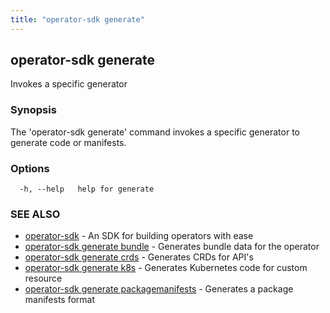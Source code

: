 ```yaml
---
title: "operator-sdk generate"
---
```

## operator-sdk generate

Invokes a specific generator

### Synopsis

The 'operator-sdk generate' command invokes a specific generator to generate
code or manifests.

### Options

```
  -h, --help   help for generate
```

### SEE ALSO

* [operator-sdk](../operator-sdk)	 - An SDK for building operators with ease
* [operator-sdk generate bundle](../operator-sdk_generate_bundle)	 - Generates bundle data for the operator
* [operator-sdk generate crds](../operator-sdk_generate_crds)	 - Generates CRDs for API's
* [operator-sdk generate k8s](../operator-sdk_generate_k8s)	 - Generates Kubernetes code for custom resource
* [operator-sdk generate packagemanifests](../operator-sdk_generate_packagemanifests)	 - Generates a package manifests format

